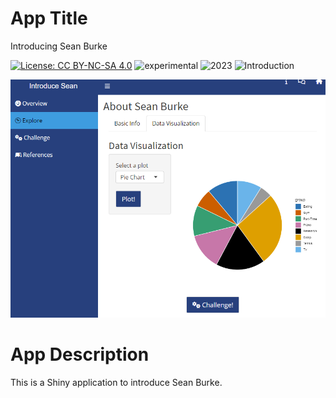 # App Title
Introducing Sean Burke

[![License: CC BY-NC-SA 4.0](https://img.shields.io/badge/License-CC%20BY--NC--SA%204.0-lightgrey.svg)](https://creativecommons.org/licenses/by-nc-sa/4.0/) 
![experimental](https://img.shields.io/badge/lifecycle-experimental-orange)
![2023](https://img.shields.io/badge/year-2021-lightgrey)
![Introduction](https://img.shields.io/badge/lifecycle-newapp-brightgreen)

![App Screenshot](../docs/screenshot.png)

# App Description
This is a Shiny application to introduce Sean Burke.
